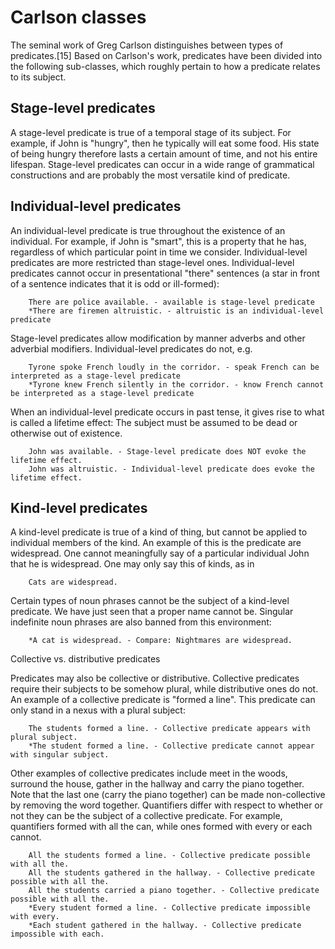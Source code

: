 # Carlson classes

The seminal work of Greg Carlson distinguishes between types of predicates.[15] Based on Carlson's work, predicates have been divided into the following sub-classes, which roughly pertain to how a predicate relates to its subject.

## Stage-level predicates

A stage-level predicate is true of a temporal stage of its subject. For example, if John is "hungry", then he typically will eat some food. His state of being hungry therefore lasts a certain amount of time, and not his entire lifespan. Stage-level predicates can occur in a wide range of grammatical constructions and are probably the most versatile kind of predicate.

## Individual-level predicates

An individual-level predicate is true throughout the existence of an individual. For example, if John is "smart", this is a property that he has, regardless of which particular point in time we consider. Individual-level predicates are more restricted than stage-level ones. Individual-level predicates cannot occur in presentational "there" sentences (a star in front of a sentence indicates that it is odd or ill-formed):

        There are police available. - available is stage-level predicate
        *There are firemen altruistic. - altruistic is an individual-level predicate

Stage-level predicates allow modification by manner adverbs and other adverbial modifiers. Individual-level predicates do not, e.g.

        Tyrone spoke French loudly in the corridor. - speak French can be interpreted as a stage-level predicate
        *Tyrone knew French silently in the corridor. - know French cannot be interpreted as a stage-level predicate

When an individual-level predicate occurs in past tense, it gives rise to what is called a lifetime effect: The subject must be assumed to be dead or otherwise out of existence.

        John was available. - Stage-level predicate does NOT evoke the lifetime effect.
        John was altruistic. - Individual-level predicate does evoke the lifetime effect.

## Kind-level predicates

A kind-level predicate is true of a kind of thing, but cannot be applied to individual members of the kind. An example of this is the predicate are widespread. One cannot meaningfully say of a particular individual John that he is widespread. One may only say this of kinds, as in

        Cats are widespread.

Certain types of noun phrases cannot be the subject of a kind-level predicate. We have just seen that a proper name cannot be. Singular indefinite noun phrases are also banned from this environment:

        *A cat is widespread. - Compare: Nightmares are widespread.

Collective vs. distributive predicates

Predicates may also be collective or distributive. Collective predicates require their subjects to be somehow plural, while distributive ones do not. An example of a collective predicate is "formed a line". This predicate can only stand in a nexus with a plural subject:

        The students formed a line. - Collective predicate appears with plural subject.
        *The student formed a line. - Collective predicate cannot appear with singular subject.

Other examples of collective predicates include meet in the woods, surround the house, gather in the hallway and carry the piano together. Note that the last one (carry the piano together) can be made non-collective by removing the word together. Quantifiers differ with respect to whether or not they can be the subject of a collective predicate. For example, quantifiers formed with all the can, while ones formed with every or each cannot.

        All the students formed a line. - Collective predicate possible with all the.
        All the students gathered in the hallway. - Collective predicate possible with all the.
        All the students carried a piano together. - Collective predicate possible with all the.
        *Every student formed a line. - Collective predicate impossible with every.
        *Each student gathered in the hallway. - Collective predicate impossible with each.

